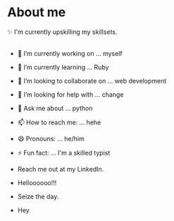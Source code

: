 # About me

:sparkles: I'm currently upskilling my skillsets. <br> <br>

- 🔭 I’m currently working on ... myself
- 🌱 I’m currently learning ... Ruby
- 👯 I’m looking to collaborate on ... web development
- 🤔 I’m looking for help with ... change
- 💬 Ask me about ... python
- 📫 How to reach me: ... hehe
- 😄 Pronouns: ... he/him
- ⚡ Fun fact: ... I'm a skilled typist

- Reach me out at my LinkedIn.
- Helloooooo!!!
- Seize the day.
- Hey
